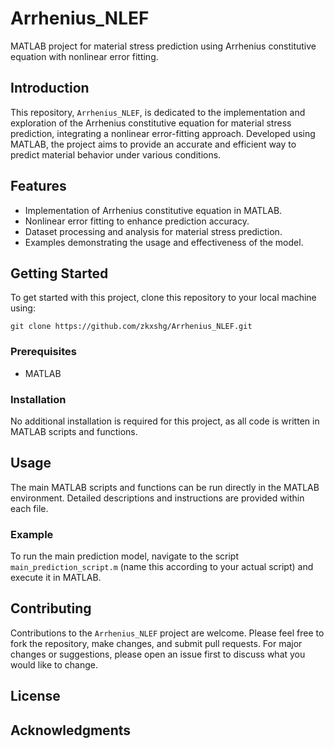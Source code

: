 # Arrhenius_NLEF
MATLAB project for material stress prediction using Arrhenius constitutive equation with nonlinear error fitting.

## Introduction
This repository, `Arrhenius_NLEF`, is dedicated to the implementation and exploration of the Arrhenius constitutive equation for material stress prediction, integrating a nonlinear error-fitting approach. Developed using MATLAB, the project aims to provide an accurate and efficient way to predict material behavior under various conditions.

## Features
- Implementation of Arrhenius constitutive equation in MATLAB.
- Nonlinear error fitting to enhance prediction accuracy.
- Dataset processing and analysis for material stress prediction.
- Examples demonstrating the usage and effectiveness of the model.

## Getting Started
To get started with this project, clone this repository to your local machine using:

```
git clone https://github.com/zkxshg/Arrhenius_NLEF.git
```

### Prerequisites
- MATLAB

### Installation
No additional installation is required for this project, as all code is written in MATLAB scripts and functions.

## Usage
The main MATLAB scripts and functions can be run directly in the MATLAB environment. Detailed descriptions and instructions are provided within each file. 

### Example
To run the main prediction model, navigate to the script `main_prediction_script.m` (name this according to your actual script) and execute it in MATLAB.

## Contributing
Contributions to the `Arrhenius_NLEF` project are welcome. Please feel free to fork the repository, make changes, and submit pull requests. For major changes or suggestions, please open an issue first to discuss what you would like to change.

## License


## Acknowledgments


